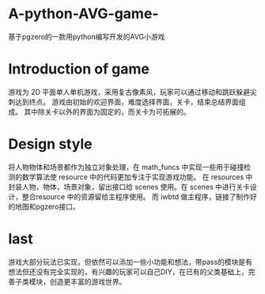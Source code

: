 # A-python-AVG-game-
基于pgzero的一款用python编写开发的AVG小游戏

# Introduction of game

  游戏为 2D 平面单人单机游戏，采用复古像素风，玩家可以通过移动和跳跃躲避尖刺达到终点。
  游戏由初始的欢迎界面，难度选择界面，关卡，结束总结界面组成。
  其中除关卡以外的界面为固定的，而关卡为可拓展的。
  
 # Design style
 
 将人物物体和场景都作为独立对象处理，在 math_funcs 中实现一些用于碰撞检测的数学算法使 resource 中的代码更加专注于实现游戏功能。
 在 resources 中封装人物，物体，场景对象，留出接口给 scenes 使用。在 scenes 中进行关卡设计，整合resource 中的资源留给主程序使用。
 而 iwbtd 做主程序，链接了制作好的地图和pgzero接口。
 
 # last
 
 游戏大部分玩法已实现，但依然可以添加一些小功能和想法，带pass的模块是有想法但还没有完全实现的，有兴趣的玩家可以自己DIY，在已有的父类基础上，完善子类模块，创造更丰富的游戏世界。
 
